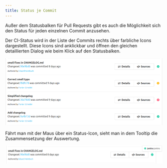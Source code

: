 ```yaml
---
title: Status je Commit
---
```

Außer dem Statusbalken für Pull Requests gibt es auch die Möglichkeit sich den Status für jeden einzelnen Commit anzusehen.

Der CI-Status wird in der Liste der Commits rechts über farbliche Icons dargestellt. Diese Icons sind anklickbar und öffnen den gleichen detaillierten Dialog wie beim Klick auf den Statusbalken.

![Status Commits](assets/status-commits.png)

Fährt man mit der Maus über ein Status-Icon, sieht man in dem Tooltip die Zusammensetzung der Auswertung.

![Status Commits with hover](assets/status-commit-hover.png)
